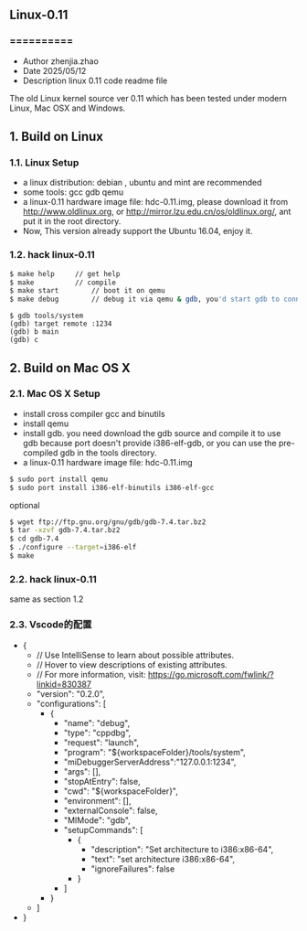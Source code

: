 ## Linux-0.11

### ==========

* Author            zhenjia.zhao
* Date              2025/05/12
* Description       linux 0.11 code readme file

The old Linux kernel source ver 0.11 which has been tested under modern Linux,  Mac OSX and Windows.

## 1. Build on Linux

### 1.1. Linux Setup

* a linux distribution: debian , ubuntu and mint are recommended
* some tools: gcc gdb qemu
* a linux-0.11 hardware image file: hdc-0.11.img, please download it from http://www.oldlinux.org, or http://mirror.lzu.edu.cn/os/oldlinux.org/, ant put it in the root directory.
* Now, This version already support the Ubuntu 16.04, enjoy it.

### 1.2. hack linux-0.11
```bash
$ make help		// get help
$ make  		// compile
$ make start		// boot it on qemu
$ make debug		// debug it via qemu & gdb, you'd start gdb to connect it.
```
```gdb
$ gdb tools/system
(gdb) target remote :1234
(gdb) b main
(gdb) c
```

## 2. Build on Mac OS X

### 2.1. Mac OS X Setup

* install cross compiler gcc and binutils
* install qemu
* install gdb. you need download the gdb source and compile it to use gdb because port doesn't provide i386-elf-gdb, or you can use the pre-compiled gdb in the tools directory.
* a linux-0.11 hardware image file: hdc-0.11.img

```bash
$ sudo port install qemu
$ sudo port install i386-elf-binutils i386-elf-gcc
```

optional
```bash
$ wget ftp://ftp.gnu.org/gnu/gdb/gdb-7.4.tar.bz2
$ tar -xzvf gdb-7.4.tar.bz2
$ cd gdb-7.4
$ ./configure --target=i386-elf
$ make
```

### 2.2. hack linux-0.11
same as section 1.2

### 2.3. Vscode的配置

* {
    * // Use IntelliSense to learn about possible attributes.
    * // Hover to view descriptions of existing attributes.
    * // For more information, visit: https://go.microsoft.com/fwlink/?linkid=830387
    * "version": "0.2.0",
    * "configurations": [
        * {
            * "name": "debug",
            * "type": "cppdbg",
            * "request": "launch",
            * "program": "${workspaceFolder}/tools/system",
            * "miDebuggerServerAddress":"127.0.0.1:1234",
            * "args": [],
            * "stopAtEntry": false,
            * "cwd": "${workspaceFolder}",
            * "environment": [],
            * "externalConsole": false,
            * "MIMode": "gdb",
            * "setupCommands": [
                * {
                  *   "description": "Set architecture to i386:x86-64",
                  *   "text": "set architecture i386:x86-64",
                  *   "ignoreFailures": false
                * }
            * ]        
        * }   
    * ]
* }